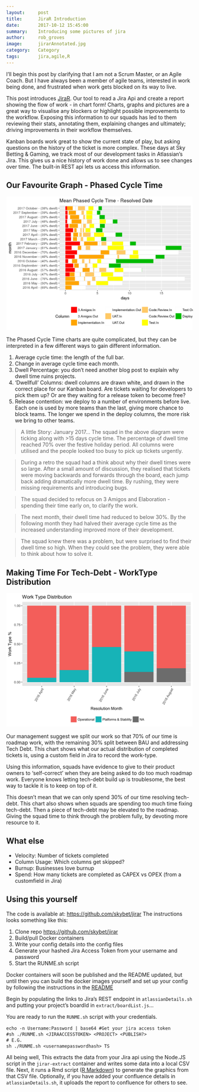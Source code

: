 ```yaml
---
layout:     post
title:      JiraR Introduction
date:       2017-10-12 15:45:00
summary:    Introducing some pictures of jira 
author:     rob_groves
image:      jirarAnnotated.jpg
category:   Category
tags:       jira,agile,R
---
```


I’ll begin this post by clarifying that I am not a Scrum Master, or an Agile Coach. But I have always been a member of agile teams, interested in work being done, and frustrated when work gets blocked on its way to live.

This post introduces [JiraR](https://github.com/skybet/jirar). Our tool to read a Jira Api and create a report showing the flow of work - in chart form! Charts, graphs and pictures are a great way to visualise any blockers or highlight possible improvements to the workflow. Exposing this information to our squads has led to them reviewing their stats, annotating them, explaining changes and ultimately; driving improvements in their workflow themselves.

Kanban boards work great to show the current state of play, but asking questions on the history of the ticket is more complex. These days at Sky Betting & Gaming, we track most of our development tasks in Atlassian’s Jira. This gives us a nice history of work done and allows us to see changes over time. The built-in REST api lets us access this information.


## Our Favourite Graph - Phased Cycle Time

![JiraR Phased Cycle Time diagram](/images/jirarPhasedCycle.png)

The Phased Cycle Time charts are quite complicated, but they can be interpreted in a few different ways to gain different information.

1. Average cycle time: the length of the full bar.
2. Change in average cycle time each month.
3. Dwell Percentage: you don’t need another blog post to explain why dwell time ruins projects.
4. ‘Dwellfull’ Columns: dwell columns are drawn white, and drawn in the correct place for our Kanban board. Are tickets waiting for developers to pick them up? Or are they waiting for a release token to become free?
5. Release contention: we deploy to a number of environments before live. Each one is used by more teams than the last, giving more chance to block teams. The longer we spend in the deploy columns, the more risk we bring to other teams.
> A little Story: January 2017... The squad in the above diagram were ticking along with >15 days cycle time. The percentage of dwell time reached 70% over the festive holiday period. All columns were utilised and the people looked too busy to pick up tickets urgently.

> During a retro the squad had a think about why their dwell times were so large. After a small amount of discussion, they realised that tickets were moving backwards and forwards through the board, each jump back adding dramatically more dwell time. By rushing, they were missing requirements and introducing bugs.

> The squad decided to refocus on 3 Amigos and Elaboration - spending their time early on, to clarify the work.

> The next month, their dwell time had reduced to below 30%. By the following month they had halved their average cycle time as the increased understanding improved more of their development.

> The squad knew there was a problem, but were surprised to find their dwell time so high. When they could see the problem, they were able to think about how to solve it.


## Making Time For Tech-Debt - WorkType Distribution


![JiraR WorkType Distribution diagram](/images/jirarWorkType.png)

Our management suggest we split our work so that 70% of our time is roadmap work, with the remaining 30% split between BAU and addressing Tech Debt. This chart shows what our actual distribution of completed tickets is, using a custom field in Jira to record the work-type.

Using this information, squads have evidence to give to their product owners to ‘self-correct’ when they are being asked to do too much roadmap work. Everyone knows letting tech-debt build up is troublesome, the best way to tackle it is to keep on top of it.

This doesn’t mean that we can only spend 30% of our time resolving tech-debt. This chart also shows when squads are spending too much time fixing tech-debt. Then a piece of tech-debt may be elevated to the roadmap. Giving the squad time to think through the problem fully, by devoting more resource to it.


## What else

* Velocity: Number of tickets completed
* Column Usage: Which columns get skipped?
* Burnup: Businesses love burnup
* Spend: How many tickets are completed as CAPEX vs OPEX (from a customfield in Jira)


## Using this yourself

The code is available at: https://github.com/skybet/jirar 
The instructions looks something like this:

1. Clone repo https://github.com/skybet/jirar 
2. Build/pull Docker containers
3. Write your config details into the config files
4. Generate your hashed Jira Access Token from your username and password
5. Start the RUNME.sh script

Docker containers will soon be published and the README updated, but until then you can build the docker images yourself and set up your config by following the instructions in the [README](https://github.com/skybet/jirar/blob/master/README.md)

Begin by populating the links to Jira’s REST endpoint in `atlassianDetails.sh` and putting your project’s boardId in `extract/boardList.js`...

You are ready to run the `RUNME.sh` script with your credentials.

```
echo -n Username:Password | base64 #Get your jira access token
#sh ./RUNME.sh <JIRAACCESSTOKEN> <PROJECT> <PUBLISH?>
# E.G.
sh ./RUNME.sh <usernamepasswordhash> TS
```

All being well, This extracts the data from your Jira api using the Node.JS script in the `jirar-extract` container and writes some data into a local CSV file.
Next, it runs a Rmd script ([R Markdown](http://rmarkdown.rstudio.com/)) to generate the graphics from that CSV file.
Optionally, if you have added your confluence details in `atlassianDetails.sh`, it uploads the report to confluence for others to see.




















